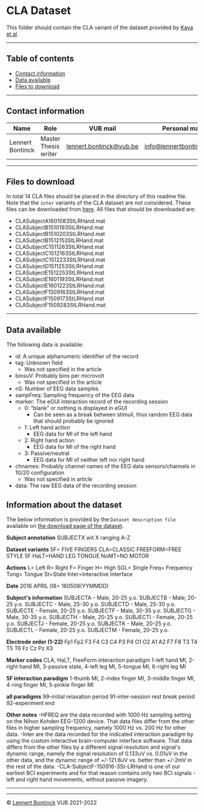 # CLA Dataset

This folder should contain the CLA variant of the dataset provided by [Kaya et al](https://doi.org/10.1038/sdata.2018.211).

<hr>

## Table of contents

- [Contact information](#contact-information)
- [Data available](#data-available)
- [Files to download](#files-to-download)

<hr>

## Contact information

| Name             | Role                 | VUB mail                                                  | Personal mail                                               |
| ---------------- | -------------------- | --------------------------------------------------------- | ----------------------------------------------------------- |
| Lennert Bontinck | Master Thesis writer | [lennert.bontinck@vub.be](mailto:lennert.bontinck@vub.be) | [info@lennertbontinck.com](mailto:info@lennertbontinck.com) |

<hr>

## Files to download

In total 14 CLA files should be placed in the directory of this readme file. Note that the `inter` variants of the CLA dataset are not considered. These files can be downloaded from [here](https://doi.org/10.6084/m9.figshare.c.3917698.v1). All files that should be downloaded are:

- CLASubjectA1601083StLRHand.mat
- CLASubjectB1510193StLRHand.mat
- CLASubjectB1510203StLRHand.mat
- CLASubjectB1512153StLRHand.mat
- CLASubjectC1511263StLRHand.mat
- CLASubjectC1512163StLRHand.mat
- CLASubjectC1512233StLRHand.mat
- CLASubjectD1511253StLRHand.mat
- CLASubjectE1512253StLRHand.mat
- CLASubjectE1601193StLRHand.mat
- CLASubjectE1601223StLRHand.mat
- CLASubjectF1509163StLRHand.mat
- CLASubjectF1509173StLRHand.mat
- CLASubjectF1509283StLRHand.mat

<hr>

## Data available

The following data is available:

- id: A unique alphanumeric identifier of the record
- tag: Unknown field
   - Was not specified in the article
- binsuV: Probably bins per microvolt
   - Was not specified in the article
- nS: Number of EEG data samples
- sampFreq: Sampling frequency of the EEG data
- marker: The eGUI interaction record of the recording session
   - 0: “blank” or nothing is displayed in eGUI
      - Can be seen as a break between stimuli, thus random EEG data that should probably be ignored
   - 1: Left hand action
       - EEG data for MI of the left hand
   - 2: Right hand action
       - EEG data for MI of the right hand
   - 3: Passive/neutral
       - EEG data for MI of neither left nor right hand
- chnames: Probably channel names of the EEG data sensors/channels in 10/20 configuration
   - Was not specified in article
- data: The raw EEG data of the recording session

## Information about the dataset

The below information is provided by the `Dataset description file` available on [the download page of the dataset](https://doi.org/10.6084/m9.figshare.c.3917698.v1).

**Subject annotation**
SUBJECTX wit X ranging A-Z

**Dataset variants**
5F= FIVE FINGERS
CLA=CLASSIC
FREEFORM=FREE STYLE 5F
HaLT=HAND LEG TONGUE
NoMT=NO MOTOR

**Actions**
L= Left
R= Right
F= Finger
H= High
SGL= Single
Freq= Frequency
Tong= Tongue
St=State
Inter=Interactive Interface

**Date**
2016 APRIL 08= 160508(YYMMDD)

**Subject's information**
SUBJECTA - Male, 20-25 y.o.
SUBJECTB - Male, 20-25 y.o.
SUBJECTC - Male, 25-30 y.o.
SUBJECTD - Male, 25-30 y.o.
SUBJECTE - Female, 20-25 y.o.
SUBJECTF - Male, 30-35 y.o.
SUBJECTG - Male, 30-35 y.o.
SUBJECTH - Male, 20-25 y.o.
SUBJECTI - Female, 20-25 y.o.
SUBJECTJ - Female, 20-25 y.o.
SUBJECTK - Male, 20-25 y.o.
SUBJECTL - Female, 20-25 y.o.
SUBJECTM - Female, 20-25 y.o.

**Electrode order (1-22)**
Fp1 Fp2 F3 F4 C3 C4 P3 P4 O1 O2 A1 A2 F7 F8 T3 T4 T5 T6 Fz Cz Pz X3

**Marker codes**
CLA, HaLT, FreeForm interaction paradigm
1-left hand MI, 2-right hand MI, 3-passive state, 4-left leg MI, 5-tongue MI, 6-right  leg MI

**5F interaction paradigm**
1-thumb MI, 2-index finger MI, 3-middle finger MI, 4-ring finger MI, 5-pinkie finger MI

**all paradigms**
99-initial relaxation period
91-inter-session rest break period
92-experiment end

**Other notes**
-HFREQ are the data recorded with 1000 Hz sampling setting on the Nihon Kohden EEG-1200 device. That data files differ from the other files in higher sampling frequency, namely 1000 Hz vs. 200 Hz for other data.
-Inter are the data recorded for the indicated interaction paradigm by using the custom interactive brain-computer interface software. That data differs from the other files by a different signal resolution and signal's dynamic range, namely the signal resolution of 0.133uV vs. 0.01uV in the other data, and the dynamic range of +/-121.6uV vs. better than +/-2mV in the rest of the data.
-CLA-SubjectF-150916-3St-LRHand is one of our earliest BCI experiments and for that reason contains only two BCI signals - left and right hand movements, without passive imagery.

* * *
* * *
© [Lennert Bontinck](https://www.lennertbontinck.com/) VUB 2021-2022